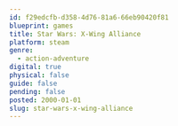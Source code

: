 ```yaml
---
id: f29edcfb-d358-4d76-81a6-66eb90420f81
blueprint: games
title: Star Wars: X-Wing Alliance
platform: steam
genre:
  - action-adventure
digital: true
physical: false
guide: false
pending: false
posted: 2000-01-01
slug: star-wars-x-wing-alliance
---
```

